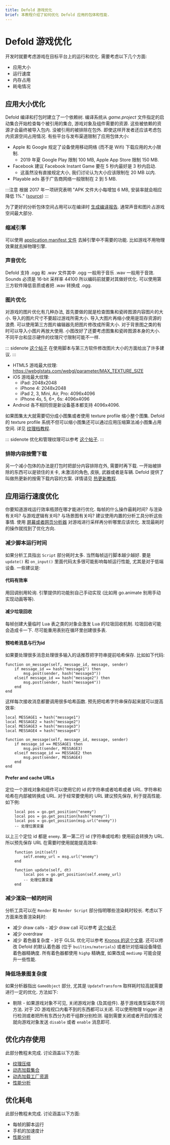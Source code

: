 ```yaml
---
title: Defold 游戏优化
brief: 本教程介绍了如何优化 Defold 应用的包体和性能.
---
```


# Defold 游戏优化
开发时就要考虑游戏在目标平台上的运行和优化. 需要考虑以下几个方面:

* 应用大小
* 运行速度
* 内存占用
* 耗电情况

## 应用大小优化
Defold 编译和打包时建立了一个依赖树. 编译系统从 *game.project* 文件指定的启动集合开始检查每个被引用的集合, 游戏对象及组件需要的资源. 这些被依赖的资源才会最终被导入包内. 没被引用的被排除在包外. 即使这样开发者还应该考虑包内资源空间占用情况. 有些平台与发布渠道限制了应用包体大小:

* Apple 和 Google 规定了设备使用移动网络 (而不是 Wifi) 下载应用的大小限制.
  * 2019 年夏 Google Play 限制 100 MB, Apple App Store 限制 150 MB.
* Facebook 建议 Facebook Instant Game 要在 5 秒内最好是 3 秒内启动.
  * 这虽然没有直接规定大小, 我们讨论认为大小应该限制在 20 MB 以内.
* Playable ads 基于广告商网络一般限制在 2 到 5 MB.

:::注意
根据 2017 年一项研究表明 "APK 文件大小每增加 6 MB, 安装率就会相应降低 1%." ([source](https://medium.com/googleplaydev/shrinking-apks-growing-installs-5d3fcba23ce2))
:::

为了更好的分析包体空间占用可以在编译时 [生成编译报告](/manuals/bundling/#编译报告). 通常声音和图片占游戏空间最大部分.

### 缩减引擎
可以使用 [application manifest 文件](https://defold.com/manuals/project-settings/#app-manifest) 去掉引擎中不需要的功能. 比如游戏不用物理效果就去掉物理引擎.

### 声音优化
Defold 支持 .ogg 和 .wav 文件其中 .ogg 一般用于音乐 .wav 一般用于音效. Sounds 必须是 16-bit 采样率 44100 所以编码前就要对其做好优化. 可以使用第三方软件降低音质或者把 .wav 转换成 .ogg.

### 图片优化
对游戏的图片优化有几种办法, 首先要做的就是检查图集和瓷砖图源内容图片的大小. 导入的图片尺寸不要超过游戏所需大小. 导入大图片再缩小使用是现存资源的浪费. 可以使用第三方图片编辑器先把图片修改成所需大小. 对于背景图之类的有时可以导入小图片再放大使用. 小图改好了还要考虑图集和瓷砖图源本身的大小. 不同平台和显示硬件的纹理尺寸限制可能不一样.

::: sidenote
[这个帖子](https://forum.defold.com/t/texture-management-in-defold/8921/17?u=britzl) 在使用脚本与第三方软件修改图片大小的方面给出了许多建议.
:::

* HTML5 游戏最大纹理: https://webglstats.com/webgl/parameter/MAX_TEXTURE_SIZE
* iOS 游戏最大纹理:
  * iPad: 2048x2048
  * iPhone 4: 2048x2048
  * iPad 2, 3, Mini, Air, Pro: 4096x4096
  * iPhone 4s, 5, 6+, 6s: 4096x4096
* Android 各不相同但是新设备基本都支持 4096x4096.

如果图集太大就需要切分成小图集或者使用 texture profile 缩小整个图集. Defold 的 texture profile 系统不但可以缩小图集还可以通过应用压缩算法减小图集占用空间. 详见 [纹理档教程](/manuals/texture-profiles/).

::: sidenote
优化和管理纹理可以参考 [这个帖子](https://forum.defold.com/t/texture-management-in-defold/8921).
:::

### 排除内容按需下载
另一个减小包体的办法是打包时把部分内容排除在外, 需要时再下载. 一开始被排除的东西可以是锁住的关卡, 未激活的角色, 皮肤, 武器或者是车辆. Defold 提供了叫做热更新的按需下载内容的方案. 详情请见 [热更新教程](/manuals/live-update/).


## 应用运行速度优化
你要知道游戏运行效率瓶颈在哪才能进行优化. 每帧的什么操作最耗时间? 与渲染有关吗? 与游戏逻辑有关吗? 与场景图有关吗? 建议使用内置的分析工具分析这些事情. 使用 [屏幕或者网页分析器](/manuals/profiling/) 对游戏进行采样再分析哪里应该优化. 发现最耗时的操作就找到了优化方向.

### 减少脚本运行时间
如果分析工具指出 `Script` 部分耗时太多. 当然每帧运行脚本越少越好. 要是 `update()` 和 `on_input()` 里面代码太多很可能影响每帧运行性能, 尤其是对于低端设备. 一些建议是:

#### 代码有效率
用回调别用轮询. 引擎提供的功能别自己手动实现 (比如用 go.animate 别用手动实现动画等等).

#### 减少垃圾回收
每帧创建大量临时 Lua 表之类的对象会激发 Lua 的垃圾回收机制. 垃圾回收可能会造成卡一下. 尽可能重用表别在循环里创建很多表.

#### 预哈希消息与行为id
如果要处理很多消息处理很多输入的话推荐把字符串提前哈希保存. 比如如下代码:

```
function on_message(self, message_id, message, sender)
    if message_id == hash("message1") then
        msg.post(sender, hash("message3"))
    elseif message_id == hash("message2") then
        msg.post(sender, hash("message4"))
    end
end
```

这样每次接收消息都要调用很多哈希函数. 预先把哈希字符串保存起来就可以提高效率:

```
local MESSAGE1 = hash("message1")
local MESSAGE2 = hash("message2")
local MESSAGE3 = hash("message3")
local MESSAGE4 = hash("message4")

function on_message(self, message_id, message, sender)
    if message_id == MESSAGE1 then
        msg.post(sender, MESSAGE3)
    elseif message_id == MESSAGE2 then
        msg.post(sender, MESSAGE4)
    end
end
```

#### Prefer and cache URLs
定位一个游戏对象和组件可以使用它的 id 的字符串或者哈希或者 URL. 字符串和哈希在内部被转换成 URL. 对于经常要使用的 URL 建议预先保存, 利于提高性能. 如下例:

```
    local pos = go.get_position("enemy")
    local pos = go.get_position(hash("enemy"))
    local pos = go.get_position(msg.url("enemy"))
    -- 处理位置变量
```

以上三个定位 id 都是 `enemy`. 第一第二行 id (字符串或哈希) 使用前会转换为 URL. 所以预先保存 URL 在需要时使用就能提高效率:

```
    function init(self)
        self.enemy_url = msg.url("enemy")
    end

    function update(self, dt)
        local pos = go.get_position(self.enemy_url)
        -- 处理位置变量
    end
```

### 减少渲染一帧的时间
分析工具可以在 `Render` 和 `Render Script` 部分指明哪些渲染耗时较长. 考虑以下方面来改善渲染耗时:

* 减少 draw calls - 减少 draw call 可以参考 [这个帖子](https://forum.defold.com/t/draw-calls-and-defold/4674)
* 减少 overdraw
* 减少 着色器复杂度 - 对于 GLSL 优化可以参考 [Kronos 的这个文章](https://www.khronos.org/opengl/wiki/GLSL_Optimizations). 还可以修改 Defold 的默认着色器 (位于 `builtins/materials`) 或者针对低端设备降低着色器精确度. 所有着色器都使用 `highp` 精确度, 如果改成 `mediump` 可能会提升一些性能.

### 降低场景图复杂度
如果分析器指出 `GameObject` 部分, 尤其是 `UpdateTransform` 取样耗时较高就需要进行一定的优化. 方法如下:

* 剔除 - 如果游戏对象不可见, 关闭游戏对象 (及其组件). 基于游戏类型采取不同方法. 对于 2D 游戏视口内看不到的东西都可以关闭. 可以使用物理 trigger 进行检测或者把所有东西分为若干组群分别检测. 碰到需要关闭或者开启的情况就向游戏对象发送 `disable` 或者 `enable` 消息即可.


## 优化内存使用
此部分教程未完成. 讨论涵盖以下方面:

* [纹理压缩](/manuals/texture-profiles/)
* [动态加载集合](https://www.defold.com/manuals/collection-proxy/)
* [动态加载工厂资源](https://www.defold.com/manuals/collection-factory/#dynamic-loading-of-factory-resources)
* [性能分析](/manuals/profiling/)


## 优化耗电
此部分教程未完成. 讨论涵盖以下方面:

* 每帧的脚本运行
* 手机的加速度计
* [性能分析](/manuals/profiling/)
